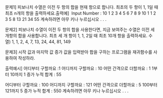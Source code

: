 문제1] 피보나치 수열은 이전 두 항의 합을 현재 항으로 합니다. 
            최초의 두 항이 1, 1일 때 최초 n개의 항을 출력하세요.출력예]
 Input Number : 10
1       2       3       4       5       6       7       8       9       10
1       1       2       3       5       8       13      21      34      55
계속하려면 아무 키나 누르십시오 . . .

문제2] 피보나치 수열이 이전 두 항의 합을 사용한다면, 지금 보여주는 수열은 이전 세 개항의 합을 사용합니다. 최초 세 개 항이 1, 1, 2일 때 최초 10개 항을 출력하세요.
수열) 1, 1, 2, 4, 7, 13, 24, 44, 81, 149

문제3] 시작 값과 마지막 값 증가 값을 입력받아 합을 구하는 프로그램을 재귀함수를 사용하여 작성하라. 

출력예시] 
어디부터 구할까요 :1
어디까지 구할까요 : 10
어떤 간격으로 더할까요 : 1
1부터 10까지 1 증가 누적 합계 : 55

어디부터 구할까요 : 100
어디까지 구할까요 : 121
어떤 간격으로 더할까요 : 5
100부터 121까지 5 증가 누적 합계 : 550
계속하려면 아무 키나 누르십시오 . . .
